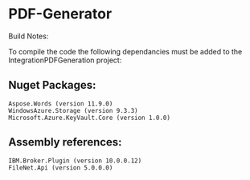 # PDF-Generator
Build Notes:

To compile the code the following dependancies must be added to the IntegrationPDFGeneration project:

Nuget Packages:
--------------------
	Aspose.Words (version 11.9.0)
	WindowsAzure.Storage (version 9.3.3)
	Microsoft.Azure.KeyVault.Core (version 1.0.0)
	
Assembly references:
--------------------
	IBM.Broker.Plugin (version 10.0.0.12)
	FileNet.Api (version 5.0.0.0)

